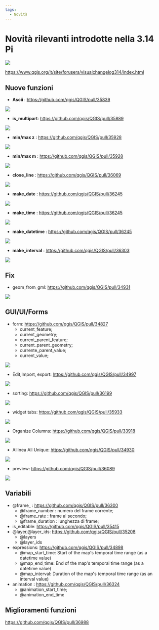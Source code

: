 ```yaml
---
tags:
  - Novità
---
```


# Novità rilevanti introdotte nella 3.14 Pi

![](../img/splashscreen/splash_3_14.png)

<https://www.qgis.org/it/site/forusers/visualchangelog314/index.html>

## Nuove funzioni

* **Ascii** : <https://github.com/qgis/QGIS/pull/35839>

![](../img/novita_314/35839.png)

* **is_multipart**: <https://github.com/qgis/QGIS/pull/35889>

![](../img/novita_314/35889.png)

* **min/max z** : <https://github.com/qgis/QGIS/pull/35928>

![](../img/novita_314/35928_max_min_z.png)

* **min/max m** : <https://github.com/qgis/QGIS/pull/35928>

![](../img/novita_314/35928_max_min_m.png)

* **close_line** : <https://github.com/qgis/QGIS/pull/36069>

![](../img/novita_314/36069.png)

* **make_date** : <https://github.com/qgis/QGIS/pull/36245>

![](../img/novita_314/36245_date.png)

* **make_time** : <https://github.com/qgis/QGIS/pull/36245>

![](../img/novita_314/36245_time.png)

* **make_datetime** : <https://github.com/qgis/QGIS/pull/36245>

![](../img/novita_314/36245_datetime.png)

* **make_interval** : <https://github.com/qgis/QGIS/pull/36303>

![](../img/novita_314/36303.png)

## Fix

* geom_from_gml: <https://github.com/qgis/QGIS/pull/34931>

![](https://user-images.githubusercontent.com/7983394/76161312-883a4280-6132-11ea-81ea-60492eae55f9.png)

## GUI/UI/Forms

* form: <https://github.com/qgis/QGIS/pull/34827>
  * current_feature;
  * current_geometry;
  * current_parent_feature;
  * current_parent_geometry;
  * currente_parent_value;
  * current_value;

![](https://user-images.githubusercontent.com/142164/75692656-28f9af80-5ca6-11ea-8dd6-9a4bf454f5b7.gif)

* Edit,Import, export: <https://github.com/qgis/QGIS/pull/34997>

![](https://user-images.githubusercontent.com/2820439/76829370-b3581c80-682b-11ea-83b1-647077b9759d.gif)

* sorting: <https://github.com/qgis/QGIS/pull/36199>

![](https://user-images.githubusercontent.com/127259/81067121-7977ce00-8ede-11ea-80a6-4081bae81c09.png)

* widget tabs: <https://github.com/qgis/QGIS/pull/35933>

![](https://user-images.githubusercontent.com/652785/80049561-d8017d00-84d8-11ea-826e-d7092ac7a5c6.gif)

* Organize Columns: <https://github.com/qgis/QGIS/pull/33918>

![](https://user-images.githubusercontent.com/776954/72725322-1e6bd680-3b8e-11ea-8af5-cf7edd5ec194.png)

* Allinea All Unique: <https://github.com/qgis/QGIS/pull/34930>

![](https://user-images.githubusercontent.com/7983394/76160373-178f2800-612a-11ea-8ddc-a5f46aa41b70.png)

* preview: <https://github.com/qgis/QGIS/pull/36089>

![](https://user-images.githubusercontent.com/127259/80604352-e6e4b400-8a31-11ea-8f3b-8c864e124c78.png)

## Variabili

* @frame_ : <https://github.com/qgis/QGIS/pull/36300>
  * @frame_number : numero del frame corrente;
  * @frame_rate : frame al secondo;
  * @frame_duration : lunghezza di frame;
* is_editable: <https://github.com/qgis/QGIS/pull/35415>
* @layer,@layer_ids: <https://github.com/qgis/QGIS/pull/35208>
  * @layers
  * @layer_ids
* expressions: <https://github.com/qgis/QGIS/pull/34898>
  * @map_start_time: Start of the map's temporal time range (as a datetime value)
  * @map_end_time: End of the map's temporal time range (as a datetime value)
  * @map_interval: Duration of the map's temporal time range (as an interval value)
* animation : <https://github.com/qgis/QGIS/pull/36324>
  * @animation_start_time;
  * @animation_end_time

## Miglioramenti funzioni

<https://github.com/qgis/QGIS/pull/36988>
